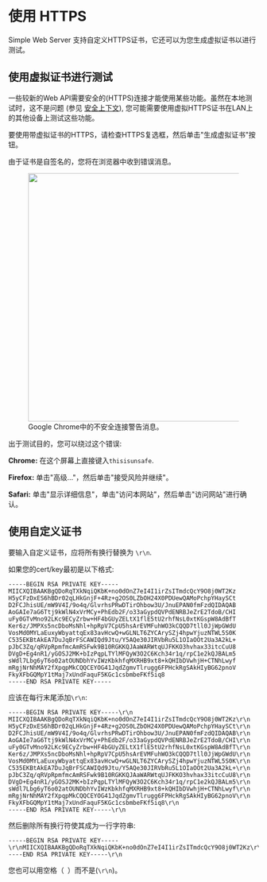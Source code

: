 # 使用 HTTPS

Simple Web Server 支持自定义HTTPS证书，它还可以为您生成虚拟证书以进行测试。

## 使用虚拟证书进行测试

一些较新的Web API需要安全的(HTTPS)连接才能使用某些功能。虽然在本地测试时，这不是问题 (参见 [安全上下文](https://developer.mozilla.org/zh-CN/docs/Web/Security/Secure_Contexts)), 您可能需要使用虚拟HTTPS证书在LAN上的其他设备上测试这些功能。

要使用带虚拟证书的HTTPS，请检查HTTPS复选框，然后单击"生成虚拟证书"按钮。

由于证书是自签名的，您将在浏览器中收到错误消息。

<figure>
  <img src='/images/chrome https error.jpeg' style='width: 500px'>
  <figcaption>Google Chrome中的不安全连接警告消息。</figcaption>
</figure>


出于测试目的，您可以绕过这个错误:

**Chrome:**   在这个屏幕上直接键入`thisisunsafe`.

**Firefox:** 单击"高级…"，然后单击"接受风险并继续"。

**Safari:** 单击"显示详细信息"，单击"访问本网站"，然后单击"访问网站"进行确认。

## 使用自定义证书

要输入自定义证书，应将所有换行替换为 `\r\n`.

如果您的cert/key最初是以下格式:

```
-----BEGIN RSA PRIVATE KEY-----
MIICXQIBAAKBgQDoRqTXkNqiQKbK+no0dOnZ7eI4I1irZsITmdcQcY9O8j0WT2Kz
H5yCFzDxES6hBDr02qLHkGnjF+4Rz+g2OS0LZbOH24X0PDUewQAMoPchpYHaySCt
D2FCJhisUE/mW9V4I/9o4q/GlvrhsPRwDTirOhbow3U/JnuEPAN0fmFzdQIDAQAB
AoGAIe7aG6Ttj9kWlN4xVrMCy+PhEdb2F/o33aGypdQVPdENRBJeZrE2TdoB/CHI
uFy0GTvMno92LKc9ECyZrbw+HF4bGUyZELtX1flE5tU2rhfNsL0xtKGspW8AdBfT
Ker6z/JMPXs5ncDboMsNhl+hpRpV7CpU5hsArEVMFuhWO3kCQQD7tll0JjWpGWdU
VosMd0MYLaEuxyWbyattqEx83avHcwQ+wGLNLT6ZYCArySZj4hpwYjuzNTWL5S0K
C535EKBtAkEA7DuJqBrFSCAWIQd9Jtu/Y5AQe30JIRVbRu5L1OIaOOt2Ua3A2kL+
pJbC3Zq/qRVpRpmfmcAmRSFwk9B10RGKKQJAaWARWtqUJFKKO3hvhax33itcCuU8
DVgD+Eg4nR1/yGOSJ2MK+bIzPqpLTYlMFQyW3O2C6Kch34r1q/rpC1e2kQJBALm5
sWdl7Lbg6yT6o02atOUNDbhYvIWzKbkhfqMXRHB9xt8+kQHIbDVwhjH+CTNhLwyf
mRgjNrNhMAY2fXpqpMkCQQCEYOG41JqdZgmvTlrugg6FPHckRgSAkHIyBG62pnoV
FkyXFbGQMpY1tMaj7xUndFaquF5KGc1csbmbeFKf5iq8
-----END RSA PRIVATE KEY-----
```

应该在每行末尾添加`\r\n`:

```
-----BEGIN RSA PRIVATE KEY-----\r\n
MIICXQIBAAKBgQDoRqTXkNqiQKbK+no0dOnZ7eI4I1irZsITmdcQcY9O8j0WT2Kz\r\n
H5yCFzDxES6hBDr02qLHkGnjF+4Rz+g2OS0LZbOH24X0PDUewQAMoPchpYHaySCt\r\n
D2FCJhisUE/mW9V4I/9o4q/GlvrhsPRwDTirOhbow3U/JnuEPAN0fmFzdQIDAQAB\r\n
AoGAIe7aG6Ttj9kWlN4xVrMCy+PhEdb2F/o33aGypdQVPdENRBJeZrE2TdoB/CHI\r\n
uFy0GTvMno92LKc9ECyZrbw+HF4bGUyZELtX1flE5tU2rhfNsL0xtKGspW8AdBfT\r\n
Ker6z/JMPXs5ncDboMsNhl+hpRpV7CpU5hsArEVMFuhWO3kCQQD7tll0JjWpGWdU\r\n
VosMd0MYLaEuxyWbyattqEx83avHcwQ+wGLNLT6ZYCArySZj4hpwYjuzNTWL5S0K\r\n
C535EKBtAkEA7DuJqBrFSCAWIQd9Jtu/Y5AQe30JIRVbRu5L1OIaOOt2Ua3A2kL+\r\n
pJbC3Zq/qRVpRpmfmcAmRSFwk9B10RGKKQJAaWARWtqUJFKKO3hvhax33itcCuU8\r\n
DVgD+Eg4nR1/yGOSJ2MK+bIzPqpLTYlMFQyW3O2C6Kch34r1q/rpC1e2kQJBALm5\r\n
sWdl7Lbg6yT6o02atOUNDbhYvIWzKbkhfqMXRHB9xt8+kQHIbDVwhjH+CTNhLwyf\r\n
mRgjNrNhMAY2fXpqpMkCQQCEYOG41JqdZgmvTlrugg6FPHckRgSAkHIyBG62pnoV\r\n
FkyXFbGQMpY1tMaj7xUndFaquF5KGc1csbmbeFKf5iq8\r\n
-----END RSA PRIVATE KEY-----\r\n
```

然后删除所有换行符使其成为一行字符串:

```
-----BEGIN RSA PRIVATE KEY-----\r\nMIICXQIBAAKBgQDoRqTXkNqiQKbK+no0dOnZ7eI4I1irZsITmdcQcY9O8j0WT2Kz\r\nH5yCFzDxES6hBDr02qLHkGnjF+4Rz+g2OS0LZbOH24X0PDUewQAMoPchpYHaySCt\r\nD2FCJhisUE/mW9V4I/9o4q/GlvrhsPRwDTirOhbow3U/JnuEPAN0fmFzdQIDAQAB\r\nAoGAIe7aG6Ttj9kWlN4xVrMCy+PhEdb2F/o33aGypdQVPdENRBJeZrE2TdoB/CHI\r\nuFy0GTvMno92LKc9ECyZrbw+HF4bGUyZELtX1flE5tU2rhfNsL0xtKGspW8AdBfT\r\nKer6z/JMPXs5ncDboMsNhl+hpRpV7CpU5hsArEVMFuhWO3kCQQD7tll0JjWpGWdU\r\nVosMd0MYLaEuxyWbyattqEx83avHcwQ+wGLNLT6ZYCArySZj4hpwYjuzNTWL5S0K\r\nC535EKBtAkEA7DuJqBrFSCAWIQd9Jtu/Y5AQe30JIRVbRu5L1OIaOOt2Ua3A2kL+\r\npJbC3Zq/qRVpRpmfmcAmRSFwk9B10RGKKQJAaWARWtqUJFKKO3hvhax33itcCuU8\r\nDVgD+Eg4nR1/yGOSJ2MK+bIzPqpLTYlMFQyW3O2C6Kch34r1q/rpC1e2kQJBALm5\r\nsWdl7Lbg6yT6o02atOUNDbhYvIWzKbkhfqMXRHB9xt8+kQHIbDVwhjH+CTNhLwyf\r\nmRgjNrNhMAY2fXpqpMkCQQCEYOG41JqdZgmvTlrugg6FPHckRgSAkHIyBG62pnoV\r\nFkyXFbGQMpY1tMaj7xUndFaquF5KGc1csbmbeFKf5iq8\r\n-----END RSA PRIVATE KEY-----\r\n
```

您也可以用空格（` `）而不是(`\r\n`)。